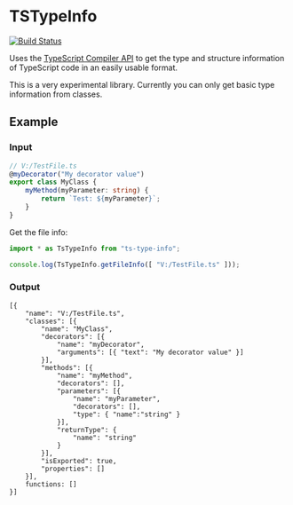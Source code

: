 TSTypeInfo
==========

[![Build Status](https://travis-ci.org/dsherret/ts-type-info.svg)](https://travis-ci.org/dsherret/ts-type-info)

Uses the [TypeScript Compiler API](https://github.com/Microsoft/TypeScript/wiki/Using-the-Compiler-API) to get the type and structure information of TypeScript code in an easily usable format.

This is a very experimental library. Currently you can only get basic type information from classes.

## Example

### Input

```typescript
// V:/TestFile.ts
@myDecorator("My decorator value")
export class MyClass {
    myMethod(myParameter: string) {
        return `Test: ${myParameter}`;
    }
}
```

Get the file info:

```typescript
import * as TsTypeInfo from "ts-type-info";

console.log(TsTypeInfo.getFileInfo([ "V:/TestFile.ts" ]));
```

### Output

```text
[{
    "name": "V:/TestFile.ts",
    "classes": [{
        "name": "MyClass",
        "decorators": [{
            "name": "myDecorator",
            "arguments": [{ "text": "My decorator value" }]
        }],
        "methods": [{
            "name": "myMethod",
            "decorators": [],
            "parameters": [{
                "name": "myParameter",
                "decorators": [],
                "type": { "name":"string" }
            }],
            "returnType": {
                "name": "string"
            }
        }],
        "isExported": true,
        "properties": []
    }],
    functions: []
}]
```
